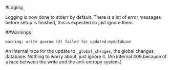 #Loging

Logging is now done to stderr by default.
There is a lot of error messages before setup is finished, this is expected so
just ignore them.

##Warnings

	warning: write quorum (2) failed for updated:mydatabase

An internal race for the update to `_global_changes`, the global changes
database. Nothing to worry about, just ignore it. (An internal 409 because of
a race between the write and the anti-entropy system.)
